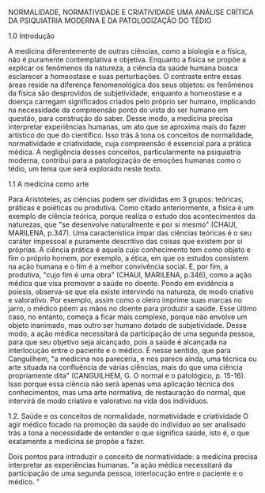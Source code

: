 NORMALIDADE, NORMATIVIDADE E CRIATIVIDADE UMA ANÁLISE CRÍTICA DA PSIQUIATRIA MODERNA E DA PATOLOGIZAÇÃO DO TÉDIO

1.0 Introdução

A medicina diferentemente de outras ciências, como a biologia e a física, não é puramente contemplativa e objetiva. Enquanto a física se propõe a explicar os fenômenos da natureza, a ciência da saúde humana busca esclarecer a homeostase e suas perturbações. O contraste entre essas áreas reside na diferença fenomenológica dos seus objetos: os fenômenos da física são desprovidos de subjetividade, enquanto a homeostase e a doença carregam significados criados pelo próprio ser humano, implicando na necessidade da compreensão ponto do vista do ser humano em questão, para construção do saber. Desse modo, a medicina precisa interpretar experiências humanas, um ato que se aproxima mais do fazer artístico do que do científico. Isso trás à tona os conceitos de normalidade, normatividade e criatividade, cuja compreensão é essencial para a prática médica. A negligência desses conceitos, particularmente na psiquiatria moderna, contribui para a patologização de emoções humanas como o tédio, um tema que será explorado neste texto.

1.1 A medicina como arte

Para Aristóteles, as ciências podem ser divididas em 3 grupos: teóricas, práticas e poiéticas ou produtiva. Como citado anteriormente, a física é um exemplo de ciência teórica, porque realiza o estudo dos acontecimentos da naturezas, que "se desenvolve naturalmente e por si mesmo" (CHAUI, MARILENA, p.347). Uma característica ímpar das ciências teóricas é o seu caráter impessoal e puramente descritivo das coisas que existem por si próprias. A ciência prática é aquela cujo conhecimento tem como objeto e fim o próprio homem, por exemplo, a ética, em que os estudos consistem na ação humana e o fim é a melhor convivência social. E, por fim, a produtiva, "cujo fim é uma obra" (CHAUI, MARILENA, p.346), como a ação médica que visa promover a saúde no doente. 
Pondo em evidência a poíesis, observa-se que ela existe intervindo na natureza, de modo criativo e valorativo. Por exemplo, assim como o oleiro imprime suas marcas no jarro, o médico põem as mãos no doente para produzir a saúde. Esse último caso, no entanto, começa a ficar mais complexo, porque não envolve um objeto inanimado, mas outro ser humano dotado de subjetividade. Desse modo, a ação médica necessitará da participação de uma segunda pessoa, para que seu objetivo seja alcançado, pois a saúde é alcançada na interlocução entre o paciente e o médico.
É nesse sentido, que para Canguilhem, "a medicina nos pareceria, e nos parece ainda, uma técnica ou arte situada na confluência de várias ciências, mais do que uma ciência propriamente dita" (CANGUILHEM, G. O normal e o patológico, p. 15-16). Isso porque essa ciência não será apenas uma aplicação técnica dos conhecimentos, mas uma arte normativa, de restauração do normal, que intervirá de modo criativo e valorativo na vida dos indivíduos. 

1.2. Saúde e os conceitos de normalidade, normatividade e criatividade 
O agir médico focado na promoção da saúde do indivíduo ao ser analisado trás a tona a necessidade de entender o que significa saúde, isto é, o que exatamente a medicina se propõe a fazer. 

Dois pontos para introduzir o conceito de normatividade: a medicina precisa interpretar as experiências humanas. 
"a ação médica necessitará da participação de uma segunda pessoa, interlocução entre o paciente e o médico. "

